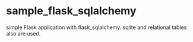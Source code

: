 # sample_flask_sqlalchemy
simple Flask application with flask_sqlalchemy. sqlite and relational tables also are used.
